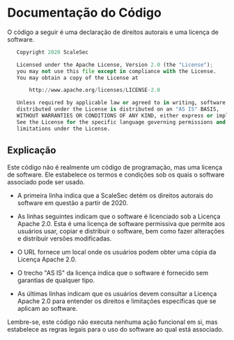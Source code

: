 # Documentação do Código

O código a seguir é uma declaração de direitos autorais e uma licença de software. 

```python
   Copyright 2020 ScaleSec

   Licensed under the Apache License, Version 2.0 (the "License");
   you may not use this file except in compliance with the License.
   You may obtain a copy of the License at

       http://www.apache.org/licenses/LICENSE-2.0

   Unless required by applicable law or agreed to in writing, software
   distributed under the License is distributed on an "AS IS" BASIS,
   WITHOUT WARRANTIES OR CONDITIONS OF ANY KIND, either express or implied.
   See the License for the specific language governing permissions and
   limitations under the License.
```

## Explicação 

Este código não é realmente um código de programação, mas uma licença de software. Ele estabelece os termos e condições sob os quais o software associado pode ser usado.

- A primeira linha indica que a ScaleSec detém os direitos autorais do software em questão a partir de 2020.

- As linhas seguintes indicam que o software é licenciado sob a Licença Apache 2.0. Esta é uma licença de software permissiva que permite aos usuários usar, copiar e distribuir o software, bem como fazer alterações e distribuir versões modificadas.

- O URL fornece um local onde os usuários podem obter uma cópia da Licença Apache 2.0.

- O trecho "AS IS" da licença indica que o software é fornecido sem garantias de qualquer tipo.

- As últimas linhas indicam que os usuários devem consultar a Licença Apache 2.0 para entender os direitos e limitações específicas que se aplicam ao software. 

Lembre-se, este código não executa nenhuma ação funcional em si, mas estabelece as regras legais para o uso do software ao qual está associado.